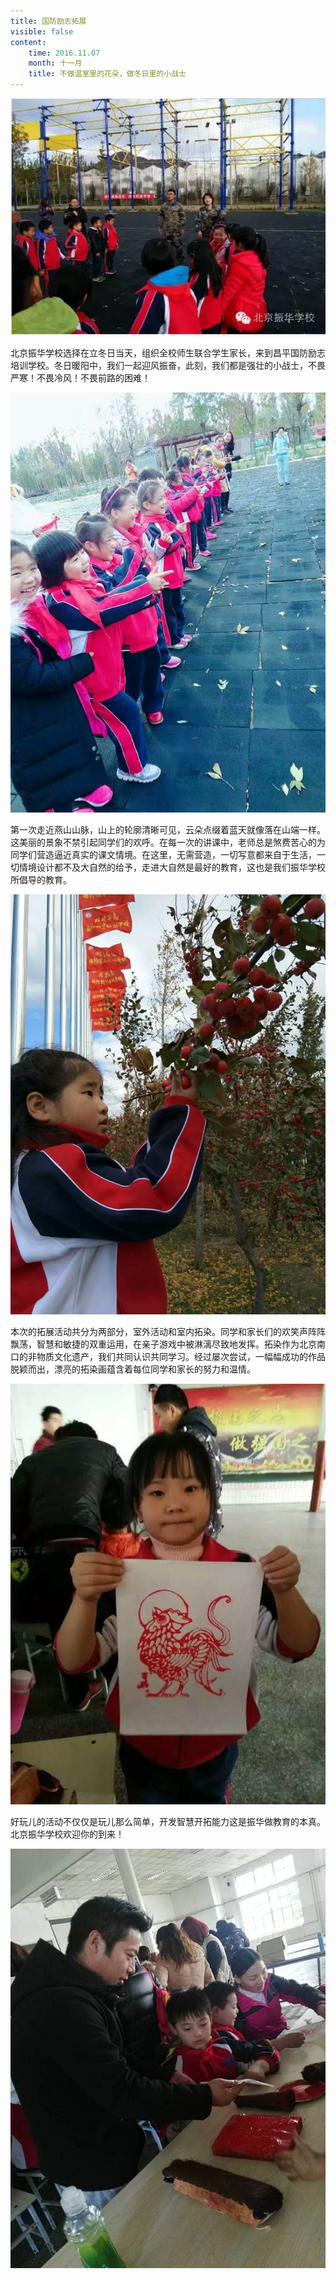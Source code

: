 ```yaml
---
title: 国防励志拓展
visible: false
content:
    time: 2016.11.07
    month: 十一月
    title: 不做温室里的花朵，做冬日里的小战士
---
```


![Image](midwinter1.png)

北京振华学校选择在立冬日当天，组织全校师生联合学生家长，来到昌平国防励志培训学校。冬日暖阳中，我们一起迎风振奋，此刻，我们都是强壮的小战士，不畏严寒！不畏冷风！不畏前路的困难！

![Image](midwinter2.jpg)

第一次走近燕山山脉，山上的轮廓清晰可见，云朵点缀着蓝天就像落在山端一样。这美丽的景象不禁引起同学们的欢呼。在每一次的讲课中，老师总是煞费苦心的为同学们营造逼近真实的课文情境。在这里，无需营造，一切写意都来自于生活，一切情境设计都不及大自然的给予，走进大自然是最好的教育，这也是我们振华学校所倡导的教育。

![Image](midwinter3.png)

本次的拓展活动共分为两部分，室外活动和室内拓染。同学和家长们的欢笑声阵阵飘荡，智慧和敏捷的双重运用，在亲子游戏中被淋漓尽致地发挥。拓染作为北京南口的非物质文化遗产，我们共同认识共同学习。经过屡次尝试，一幅幅成功的作品脱颖而出，漂亮的拓染画蕴含着每位同学和家长的努力和温情。

![Image](midwinter4.jpg)

好玩儿的活动不仅仅是玩儿那么简单，开发智慧开拓能力这是振华做教育的本真。北京振华学校欢迎你的到来！

![Image](midwinter5.jpg)
